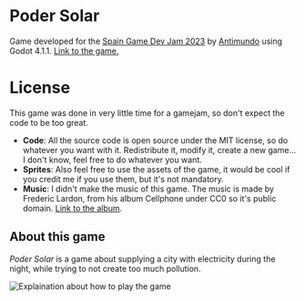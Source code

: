 # Poder Solar
Game developed for the [Spain Game Dev Jam 2023](https://itch.io/jam/indie-spain-jam-23/rate/2279655) by [Antimundo](https://antimundo.es/) using Godot 4.1.1. [Link to the game.](https://antimundo.itch.io/poder-solar)

# License
This game was done in very little time for a gamejam, so don't expect the code to be too great.

- __Code__: All the source code is open source under the MIT license, so do whatever you want with it. Redistribute it, modify it, create a new game... I don't know, feel free to do whatever you want.
- __Sprites__: Also feel free to use the assets of the game, it would be cool if you credit me if you use them, but it's not mandatory.
- __Music__: I didn't make the music of this game. The music is made by Frederic Lardon, from his album Cellphone under CC0 so it's public domain. [Link to the album](https://loyaltyfreakmusic.com/music/cellphone/).

## About this game
_Poder Solar_ is a game about supplying a city with electricity during the night, while trying to not create too much pollution.

![Explaination about how to play the game](https://img.itch.zone/aW1nLzEzNTI0ODQwLmpwZw==/original/OPJMW3.jpg)
